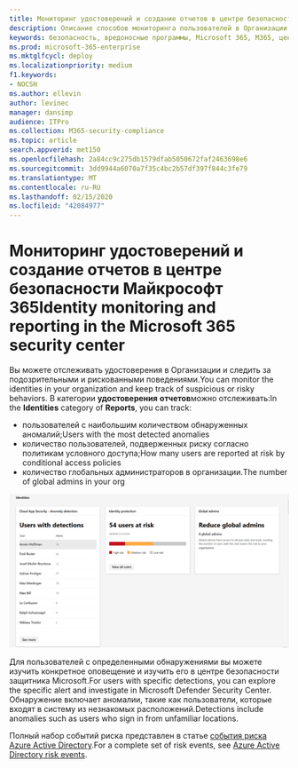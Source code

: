 ```yaml
---
title: Мониторинг удостоверений и создание отчетов в центре безопасности Майкрософт 365
description: Описание способов мониторинга пользователей в Организации и отслеживания подозрительных и рискованных поведений.
keywords: безопасность, вредоносные программы, Microsoft 365, M365, центр безопасности, монитор, отчет, удостоверение, пользователи
ms.prod: microsoft-365-enterprise
ms.mktglfcycl: deploy
ms.localizationpriority: medium
f1.keywords:
- NOCSH
ms.author: ellevin
author: levinec
manager: dansimp
audience: ITPro
ms.collection: M365-security-compliance
ms.topic: article
search.appverid: met150
ms.openlocfilehash: 2a84cc9c275db1579dfab5050672faf2463698e6
ms.sourcegitcommit: 3dd9944a6070a7f35c4bc2b57df397f844c3fe79
ms.translationtype: MT
ms.contentlocale: ru-RU
ms.lasthandoff: 02/15/2020
ms.locfileid: "42084977"
---
```

# <a name="identity-monitoring-and-reporting-in-the-microsoft-365-security-center"></a><span data-ttu-id="f9860-104">Мониторинг удостоверений и создание отчетов в центре безопасности Майкрософт 365</span><span class="sxs-lookup"><span data-stu-id="f9860-104">Identity monitoring and reporting in the Microsoft 365 security center</span></span>

<span data-ttu-id="f9860-105">Вы можете отслеживать удостоверения в Организации и следить за подозрительными и рискованными поведениями.</span><span class="sxs-lookup"><span data-stu-id="f9860-105">You can monitor the identities in your organization and keep track of suspicious or risky behaviors.</span></span> <span data-ttu-id="f9860-106">В категории **удостоверения** **отчетов**можно отслеживать:</span><span class="sxs-lookup"><span data-stu-id="f9860-106">In the **Identities** category of **Reports**, you can track:</span></span>

* <span data-ttu-id="f9860-107">пользователей с наибольшим количеством обнаруженных аномалий;</span><span class="sxs-lookup"><span data-stu-id="f9860-107">Users with the most detected anomalies</span></span>
* <span data-ttu-id="f9860-108">количество пользователей, подверженных риску согласно политикам условного доступа;</span><span class="sxs-lookup"><span data-stu-id="f9860-108">How many users are reported at risk by conditional access policies</span></span>
* <span data-ttu-id="f9860-109">количество глобальных администраторов в организации.</span><span class="sxs-lookup"><span data-stu-id="f9860-109">The number of global admins in your org</span></span>

![Категория удостоверений на странице "отчеты"](../../media/identities.png)

<span data-ttu-id="f9860-111">Для пользователей с определенными обнаружениями вы можете изучить конкретное оповещение и изучить его в центре безопасности защитника Microsoft.</span><span class="sxs-lookup"><span data-stu-id="f9860-111">For users with specific detections, you can explore the specific alert and investigate in Microsoft Defender Security Center.</span></span> <span data-ttu-id="f9860-112">Обнаружение включает аномалии, такие как пользователи, которые входят в систему из незнакомых расположений.</span><span class="sxs-lookup"><span data-stu-id="f9860-112">Detections include anomalies such as users who sign in from unfamiliar locations.</span></span>

<span data-ttu-id="f9860-113">Полный набор событий риска представлен в статье [события риска Azure Active Directory](https://docs.microsoft.com/azure/active-directory/reports-monitoring/concept-risk-events).</span><span class="sxs-lookup"><span data-stu-id="f9860-113">For a complete set of risk events, see [Azure Active Directory risk events](https://docs.microsoft.com/azure/active-directory/reports-monitoring/concept-risk-events).</span></span>
